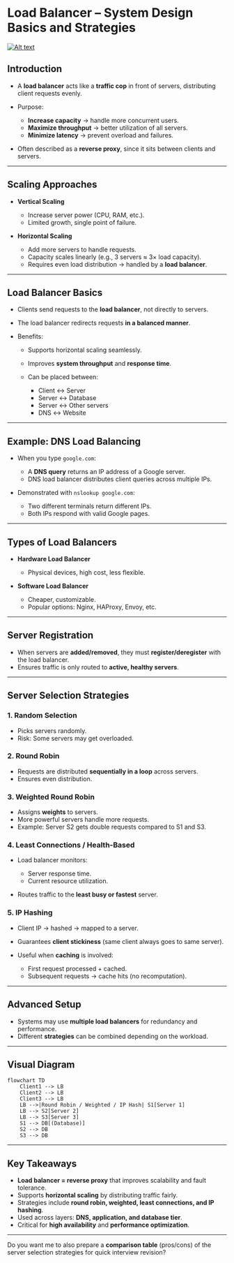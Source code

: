 # Load Balancer – System Design Basics and Strategies

[![Alt text](https://img.youtube.com/vi/ZcNaOuxcuyA/0.jpg)](https://www.youtube.com/watch?v=ZcNaOuxcuyA)

## Introduction

* A **load balancer** acts like a **traffic cop** in front of servers, distributing client requests evenly.
* Purpose:

    * **Increase capacity** → handle more concurrent users.
    * **Maximize throughput** → better utilization of all servers.
    * **Minimize latency** → prevent overload and failures.
* Often described as a **reverse proxy**, since it sits between clients and servers.

---

## Scaling Approaches

* **Vertical Scaling**

    * Increase server power (CPU, RAM, etc.).
    * Limited growth, single point of failure.

* **Horizontal Scaling**

    * Add more servers to handle requests.
    * Capacity scales linearly (e.g., 3 servers ≈ 3× load capacity).
    * Requires even load distribution → handled by a **load balancer**.

---

## Load Balancer Basics

* Clients send requests to the **load balancer**, not directly to servers.
* The load balancer redirects requests **in a balanced manner**.
* Benefits:

    * Supports horizontal scaling seamlessly.
    * Improves **system throughput** and **response time**.
    * Can be placed between:

        * Client ↔ Server
        * Server ↔ Database
        * Server ↔ Other servers
        * DNS ↔ Website

---

## Example: DNS Load Balancing

* When you type `google.com`:

    * A **DNS query** returns an IP address of a Google server.
    * DNS load balancer distributes client queries across multiple IPs.
* Demonstrated with `nslookup google.com`:

    * Two different terminals return different IPs.
    * Both IPs respond with valid Google pages.

---

## Types of Load Balancers

* **Hardware Load Balancer**

    * Physical devices, high cost, less flexible.

* **Software Load Balancer**

    * Cheaper, customizable.
    * Popular options: Nginx, HAProxy, Envoy, etc.

---

## Server Registration

* When servers are **added/removed**, they must **register/deregister** with the load balancer.
* Ensures traffic is only routed to **active, healthy servers**.

---

## Server Selection Strategies

### 1. Random Selection

* Picks servers randomly.
* Risk: Some servers may get overloaded.

### 2. Round Robin

* Requests are distributed **sequentially in a loop** across servers.
* Ensures even distribution.

### 3. Weighted Round Robin

* Assigns **weights** to servers.
* More powerful servers handle more requests.
* Example: Server S2 gets double requests compared to S1 and S3.

### 4. Least Connections / Health-Based

* Load balancer monitors:

    * Server response time.
    * Current resource utilization.
* Routes traffic to the **least busy or fastest** server.

### 5. IP Hashing

* Client IP → hashed → mapped to a server.
* Guarantees **client stickiness** (same client always goes to same server).
* Useful when **caching** is involved:

    * First request processed + cached.
    * Subsequent requests → cache hits (no recomputation).

---

## Advanced Setup

* Systems may use **multiple load balancers** for redundancy and performance.
* Different **strategies** can be combined depending on the workload.

---

## Visual Diagram

```mermaid
flowchart TD
    Client1 --> LB
    Client2 --> LB
    Client3 --> LB
    LB -->|Round Robin / Weighted / IP Hash| S1[Server 1]
    LB --> S2[Server 2]
    LB --> S3[Server 3]
    S1 --> DB[(Database)]
    S2 --> DB
    S3 --> DB
```

---

## Key Takeaways

* **Load balancer = reverse proxy** that improves scalability and fault tolerance.
* Supports **horizontal scaling** by distributing traffic fairly.
* Strategies include **round robin, weighted, least connections, and IP hashing**.
* Used across layers: **DNS, application, and database tier**.
* Critical for **high availability** and **performance optimization**.

---

Do you want me to also prepare a **comparison table** (pros/cons) of the server selection strategies for quick interview
revision?
